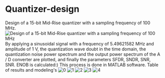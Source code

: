 # Quantizer-design
Design of a 15-bit Mid-Rise quantizer with a sampling frequency of 100 MHz.
![Design of a 15-bit Mid-Rise quantizer with a sampling frequency of 100 MHz](https://user-images.githubusercontent.com/72104345/164661403-d046b50b-86d9-4b8f-b754-3916871d532d.JPG)
By applying a sinusoidal signal with a frequency of 5.49621582 MHz and amplitude of 1 V, the quantization wave doubt in the time domain, the quantization noise power spectrum and the output power spectrum of the A / D converter are plotted, and finally the parameters SFDR, SNDR, SNR, SNR. ENOB is calculated:)
This process is done in MATLAB software.
Table of results and modeling's
![0](https://user-images.githubusercontent.com/72104345/164672861-67ea3158-9474-47e8-aac2-0a6ca300f67c.JPG)
![1](https://user-images.githubusercontent.com/72104345/164671323-90311a14-8982-4e79-8d08-a2ab4e6f5d79.JPG)
![2](https://user-images.githubusercontent.com/72104345/164671428-4ac7142c-e9c6-458d-aa59-693053575bfd.JPG)
![3](https://user-images.githubusercontent.com/72104345/164671502-23a2fb93-7c4d-4639-87ef-a74a15a6ef1f.JPG)
![4](https://user-images.githubusercontent.com/72104345/164671564-2f921533-5d5f-4c0b-9f6c-578fa887f362.JPG)
